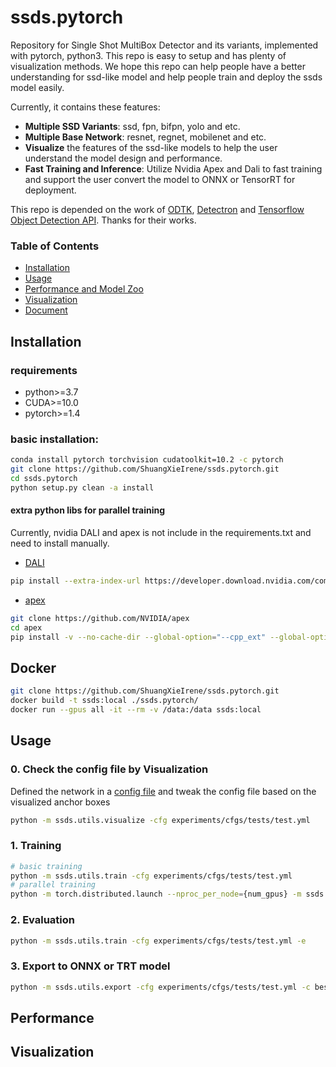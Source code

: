 # ssds.pytorch
Repository for Single Shot MultiBox Detector and its variants, implemented with pytorch, python3. This repo is easy to setup and has plenty of visualization methods. We hope this repo can help people have a better understanding for ssd-like model and help people train and deploy the ssds model easily.

Currently, it contains these features:
- **Multiple SSD Variants**: ssd, fpn, bifpn, yolo and etc.
- **Multiple Base Network**: resnet, regnet, mobilenet and etc.
- **Visualize** the features of the ssd-like models to help the user understand the model design and performance.
- **Fast Training and Inference**: Utilize Nvidia Apex and Dali to fast training and support the user convert the model to ONNX or TensorRT for deployment.

This repo is depended on the work of [ODTK](https://github.com/NVIDIA/retinanet-examples), [Detectron](https://github.com/facebookresearch/Detectron) and [Tensorflow Object Detection API](https://github.com/tensorflow/models/tree/master/research/object_detection). Thanks for their works.

### Table of Contents
- <a href='#installation'>Installation</a>
- <a href='#usage'>Usage</a>
- <a href='#performance'>Performance and Model Zoo</a>
- <a href='#visualization'>Visualization</a>
- [Document](https://foreveryounggithub.github.io/ssds.doc)

## Installation
### requirements
* python>=3.7
* CUDA>=10.0
* pytorch>=1.4
### basic installation:
```bash
conda install pytorch torchvision cudatoolkit=10.2 -c pytorch
git clone https://github.com/ShuangXieIrene/ssds.pytorch.git
cd ssds.pytorch
python setup.py clean -a install
```
#### extra python libs for parallel training
Currently, nvidia DALI and apex is not include in the requirements.txt and need to install manually.

* [DALI](https://docs.nvidia.com/deeplearning/sdk/dali-developer-guide/docs/installation.html)
```bash
pip install --extra-index-url https://developer.download.nvidia.com/compute/redist/cuda/10.0 nvidia-dali
```
* [apex](https://github.com/NVIDIA/apex#linux)
```bash
git clone https://github.com/NVIDIA/apex
cd apex
pip install -v --no-cache-dir --global-option="--cpp_ext" --global-option="--cuda_ext" ./
```

## Docker
```bash
git clone https://github.com/ShuangXieIrene/ssds.pytorch.git
docker build -t ssds:local ./ssds.pytorch/
docker run --gpus all -it --rm -v /data:/data ssds:local
```

## Usage
### 0. Check the config file by Visualization
Defined the network in a [config file](experiments/cfgs/tests/test.yml) and tweak the config file based on the visualized anchor boxes
```bash
python -m ssds.utils.visualize -cfg experiments/cfgs/tests/test.yml
```

### 1. Training
```bash
# basic training
python -m ssds.utils.train -cfg experiments/cfgs/tests/test.yml
# parallel training
python -m torch.distributed.launch --nproc_per_node={num_gpus} -m ssds.utils.train_ddp -cfg experiments/cfgs/tests/test.yml
```

### 2. Evaluation
```bash
python -m ssds.utils.train -cfg experiments/cfgs/tests/test.yml -e
```

### 3. Export to ONNX or TRT model
```bash
python -m ssds.utils.export -cfg experiments/cfgs/tests/test.yml -c best_mAP.pth -h
```

## Performance


## Visualization
